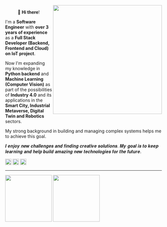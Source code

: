 <img src="https://github.com/user-attachments/assets/0d8458d6-5fa7-4b61-a9ed-56bda02c10e8" align="right" height="350">
<p align="center">👋 <b>Hi there</b>!</p>

I'm a **Software Engineer** with **over 3 years of experience** as a **Full Stack Developer (Backend, Frontend and Cloud) on IoT project**. 

Now I'm expanding my knowledge in **Python backend** and **Machine Learning (Computer Vision)** as part of the possibilities of **Industry 4.0** and its applications in the **Smart City, Industrial Metaverse, Digital Twin and Robotics** sectors. 

My strong background in building and managing complex systems helps me to achieve this goal.

𝑰 𝒆𝒏𝒋𝒐𝒚 𝒏𝒆𝒘 𝒄𝒉𝒂𝒍𝒍𝒆𝒏𝒈𝒆𝒔 𝒂𝒏𝒅 𝒇𝒊𝒏𝒅𝒊𝒏𝒈 𝒄𝒓𝒆𝒂𝒕𝒊𝒗𝒆 𝒔𝒐𝒍𝒖𝒕𝒊𝒐𝒏𝒔. 𝑴𝒚 𝒈𝒐𝒂𝒍 𝒊𝒔 𝒕𝒐 𝒌𝒆𝒆𝒑 𝒍𝒆𝒂𝒓𝒏𝒊𝒏𝒈 𝒂𝒏𝒅 𝒉𝒆𝒍𝒑 𝒃𝒖𝒊𝒍𝒅 𝒂𝒎𝒂𝒛𝒊𝒏𝒈 𝒏𝒆𝒘 𝒕𝒆𝒄𝒉𝒏𝒐𝒍𝒐𝒈𝒊𝒆𝒔 𝒇𝒐𝒓 𝒕𝒉𝒆 𝒇𝒖𝒕𝒖𝒓𝒆.

<kbd><a href="https://www.linkedin.com/in/kate-balabanovich/"><img src="https://github.com/user-attachments/assets/4c975968-3aa0-49ea-8196-fc3af0aa3531" height="20"/></a></kbd>   <kbd><a href="https://www.kaggle.com/a113ssa"><img src="https://github.com/user-attachments/assets/a04c121a-eccf-4beb-a6ae-893658eafd43" height="20"/></a></kbd>   <kbd><a href="https://leetcode.com/u/a113ssa/"><img src="https://github.com/user-attachments/assets/899bc762-247e-4de8-9866-26cbd8a3d7b3" height="20"/></a></kbd>
<hr/>
<kbd><img src="https://github-readme-stats.vercel.app/api?username=a113ssa&show_icons=true&theme=vision-friendly-dark" height="150px"/></kbd> <kbd><img src="https://github-readme-stats.vercel.app/api/top-langs/?username=a113ssa&layout=compact&theme=vision-friendly-dark" height="150px"/></kbd>
